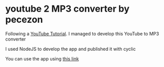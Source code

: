 # youtube 2 MP3 converter by pecezon
Following a [YouTube Tutorial](https://youtube.com/playlist?list=PLtMugc7g4Gaq1FdZMF3BUTQPxVxYQP_Ls&si=ARWhK-v2NOKyYvm4). I managed to develop this YouTube to MP3 converter

I used NodeJS to develop the app and published it with cyclic

You can use the app using [this link](https://youtube2mp3pecezon.cyclic.app/convert-mp3)
